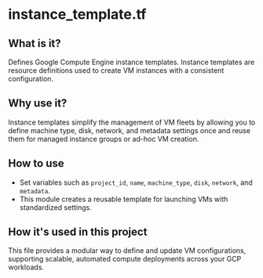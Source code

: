# instance_template.tf

## What is it?
Defines Google Compute Engine instance templates. Instance templates are resource definitions used to create VM instances with a consistent configuration.

## Why use it?
Instance templates simplify the management of VM fleets by allowing you to define machine type, disk, network, and metadata settings once and reuse them for managed instance groups or ad-hoc VM creation.

## How to use
- Set variables such as `project_id`, `name`, `machine_type`, `disk`, `network`, and `metadata`.
- This module creates a reusable template for launching VMs with standardized settings.

## How it's used in this project
This file provides a modular way to define and update VM configurations, supporting scalable, automated compute deployments across your GCP workloads.
